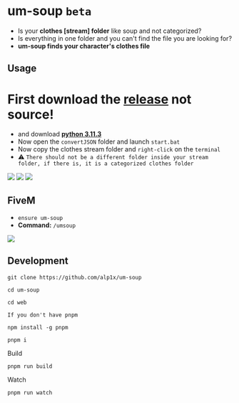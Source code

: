 # um-soup `beta`
* Is your **clothes [stream] folder** like soup and not categorized?
* Is everything in one folder and you can't find the file you are looking for?
* **um-soup finds your character's clothes file**


## Usage
# First download the **[release](https://github.com/alp1x/um-soup/releases/tag/beta)** not source!
* and download **[python 3.11.3](https://www.python.org/downloads/release/python-3113/)**
* Now open the `convertJSON` folder and launch `start.bat`
* Now copy the clothes stream folder and `right-click` on the `terminal`
* ⚠️ `There should not be a different folder inside your stream folder, if there is, it is a categorized clothes folder`

![](https://cdn.discordapp.com/attachments/1016069609897595011/1100778708320665691/image.png)
![](https://cdn.discordapp.com/attachments/1016069609897595011/1100778203129319455/image.png)
![](https://cdn.discordapp.com/attachments/1016069609897595011/1100778927066194011/image.png)

## FiveM
* `ensure um-soup`
* **Command:** `/umsoup`

![](https://cdn.discordapp.com/attachments/1016069609897595011/1100776123811495966/image.png)


## Development
```
git clone https://github.com/alp1x/um-soup
```

```
cd um-soup
```

```
cd web
```

`If you don't have pnpm`
```
npm install -g pnpm
```

```
pnpm i
```
Build
```
pnpm run build
```
Watch
```
pnpm run watch
```
